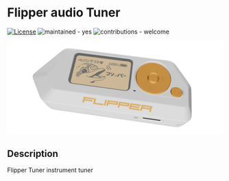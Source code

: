 # Flipper audio Tuner

[![License](https://img.shields.io/badge/License-MIT-blue)](/LICENSE)
![maintained - yes](https://img.shields.io/badge/maintained-yes-blue)
![contributions - welcome](https://img.shields.io/badge/contributions-welcome-blue)

![Screenshot](docs/assets/screenshot.png)

## Description

Flipper Tuner instrument tuner
